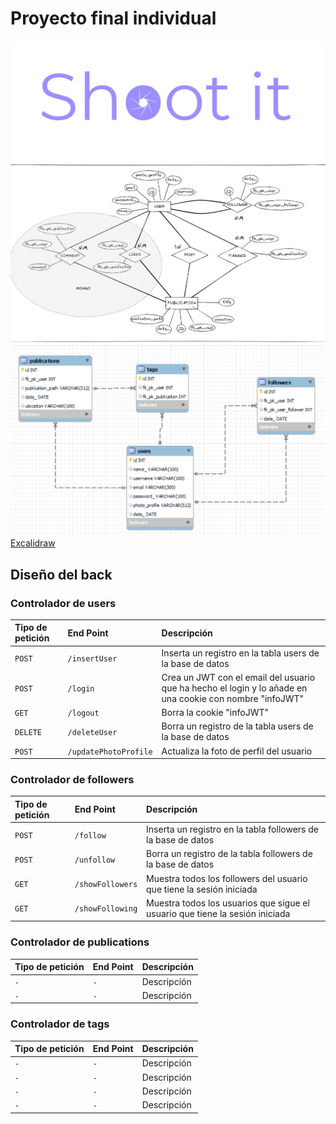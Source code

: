 # Proyecto final individual 
<img src="img\logo-sinfondo.png">
<img src="docs\diagrama.png">
<img src="docs\uml.png">
<a href="https://excalidraw.com/#json=aGS3Hyw1kCfCMXlYhpI0j,V7Q4Aq54bKbV_v7IWYJYZw">Excalidraw</a>

## Diseño del back

### Controlador de users

| Tipo de petición | End Point | Descripción   |
| :-------- | :------- | :------------------------- |
| `POST` | `/insertUser` | Inserta un registro en la tabla users de la base de datos |
| `POST` | `/login` | Crea un JWT con el email del usuario que ha hecho el login y lo añade en una cookie con nombre "infoJWT"|
| `GET` | `/logout` | Borra la cookie "infoJWT" |
| `DELETE` | `/deleteUser` | Borra un registro de la tabla users de la base de datos |
| `POST` | `/updatePhotoProfile` | Actualiza la foto de perfil del usuario |

### Controlador de followers

| Tipo de petición | End Point | Descripción   |
| :-------- | :------- | :------------------------- |
| `POST` | `/follow` | Inserta un registro en la tabla followers de la base de datos |
| `POST` | `/unfollow` | Borra un registro de la tabla followers de la base de datos |
| `GET` | `/showFollowers` | Muestra todos los followers del usuario que tiene la sesión iniciada |
| `GET` | `/showFollowing` | Muestra todos los usuarios que sigue el usuario que tiene la sesión iniciada |

### Controlador de publications

| Tipo de petición | End Point | Descripción   |
| :-------- | :------- | :------------------------- |
| `-` | `-` | Descripción |
| `-` | `-` | Descripción |

### Controlador de tags

| Tipo de petición | End Point | Descripción   |
| :-------- | :------- | :------------------------- |
| `-` | `-` | Descripción |
| `-` | `-` | Descripción |
| `-` | `-` | Descripción |
| `-` | `-` | Descripción |
